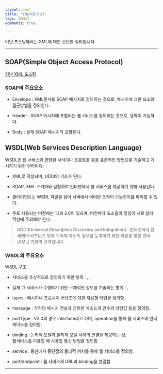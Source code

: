 ```yaml
---
layout: post
title: "XML이란?(2)"
tags: [XML]
comments: true

---
```


이번 포스팅에서는 XML에 대한 간단한 정리입니다.

---

## SOAP(Simple Object Access Protocol)

<a href="https://junghyun100.github.io/xml%EC%97%90-%EB%8C%80%ED%95%B4%EC%84%9C/">지난 XML 포스팅</a>

### SOAP의 주요요소

* Envelope : XML문서를 SOAP 메시지로 정의하는 것으로, 메시지에 대한 요소와 접근방법을 정의한다.

* Header : SOAP 메시지에 포함되는 웹 서비스를 정의하는 것으로, 생략이 가능하다.

* Body : 실제 SOAP 메시지가 포함된다.

## WSDL(Web Services Description Language)

WSDL은 웹 서비스와 관련된 서식이나 프로토콜 등을 표준적인 방법으로 기술하고 게시하기 위한 언어이다.
* XML로 작성되며, UDDI의 기초가 된다.

* SOAP, XML 스키마와 결합하여 인터넷에서 웹 서비스를 제공하기 위해 사용된다.

* 클라이언트는 WSDL 파일을 읽어 서버에서 어떠한 조작이 가능한지를 파악할 수 있다.

* 주로 사용되는 버젼에는 1.1과 2.0이 있으며, 버전마다 요소들의 명칭이 서로 달라 작성에 주의해야 한다.

> UDDI(Universal Description Discovery and Integration) : 인터넷에서 전 세계의 비즈니스 업체 목록에 자신의 정보를 등록하기 위한 확장성 생성 언어(XML) 기반의 규격입니다.

### WSDL의 주요요소

WSDL 구조

- 서비스를 추상적으로 정의하기 위한 항목 : <types>, <message>, <portType>

- 실제 그 서비스가 수행되기 위한 구체적인 정보를 기술하는 항목 : <binding>, <service>

* types : 메시지나 프로시저 컨텐츠에 대한 자료형 타입을 정의함.

* message : 각각의 메시지 전송과 관련한 메소드의 인수와 리턴값 등을 정의함.

* portType : V2.0의 경우 interface라고 하며, operation을 통해 웹 서비스의 인터페이스를 정의함.

* binding : 논리적 모델과 물리적 모델 사이의 연결을 제공하는 것, <br>
  웹서비스를 이용할 때 사용할 통신 방법을 정의함.

* service : 통신에서 종단점의 물리적 위치를 통해 웹 서비스를 정의함.

* port/endpoint : 웹 서비스의 URL과 binding을 연결함.

---
